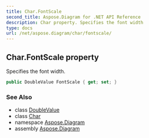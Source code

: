 ```yaml
---
title: Char.FontScale
second_title: Aspose.Diagram for .NET API Reference
description: Char property. Specifies the font width
type: docs
url: /net/aspose.diagram/char/fontscale/
---
```

## Char.FontScale property

Specifies the font width.

```csharp
public DoubleValue FontScale { get; set; }
```

### See Also

* class [DoubleValue](../../doublevalue/)
* class [Char](../)
* namespace [Aspose.Diagram](../../char/)
* assembly [Aspose.Diagram](../../../)


